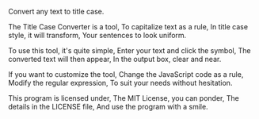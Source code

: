 Convert any text to title case.

The Title Case Converter is a tool,
To capitalize text as a rule,
In title case style, it will transform,
Your sentences to look uniform.

To use this tool, it's quite simple,
Enter your text and click the symbol,
The converted text will then appear,
In the output box, clear and near.

If you want to customize the tool,
Change the JavaScript code as a rule,
Modify the regular expression,
To suit your needs without hesitation.

This program is licensed under,
The MIT License, you can ponder,
The details in the LICENSE file,
And use the program with a smile.
